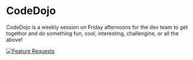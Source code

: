 # CodeDojo
CodeDojo is a weekly session on Friday afternoons for the dev team to get togethor and do something fun, cool, interesting, challengine, or all the above!

[![Feature Requests](http://feathub.com/Tom-Kuhn/CodeDojo-ideas?format=svg)](http://feathub.com/Tom-Kuhn/CodeDojo-ideas)
